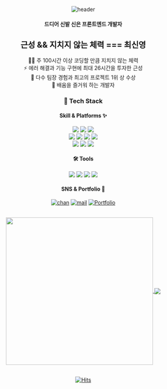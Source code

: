 <div align="center">

![header](https://capsule-render.vercel.app/api?type=waving&color=666666&text=Front-End%20Developer&height=200&&animation=fadeIn&fontColor=ffffff)

#### 드디어 신발 신은 프론트엔드 개발자

## 근성 && 지치지 않는 체력 === 최신영

🏃🏻 주 100시간 이상 코딩할 만큼 지치지 않는 체력  
⚡ 에러 해결과 기능 구현에 최대 26시간을 투자한 근성  
🥇 다수 팀장 경험과 최고의 프로젝트 1위 상 수상  
🤩 배움을 즐거워 하는 개발자

### 📖 Tech Stack

#### Skill & Platforms ✨

  <img src="https://img.shields.io/badge/html5-E34F26?style=flat&logo=html5&logoColor=white">
  <img src="https://img.shields.io/badge/css3-1572B6?style=flat&logo=css3&logoColor=white">
  <img src="https://img.shields.io/badge/JavaScript-F7DF1E?style=flat&logo=JavaScript&logoColor=black">
<br>
  <img src="https://img.shields.io/badge/react-61DAFB?style=flat&logo=react&logoColor=black">
  <img src="https://img.shields.io/badge/redux-764ABC?style=flat&logo=redux&logoColor=white">
  <img src="https://img.shields.io/badge/styled_components-DB7093?style=flat&logo=styledcomponents&logoColor=white">
  <img src="https://img.shields.io/badge/Bootstrap-7952B3?style=flat&logo=Bootstrap&logoColor=white">
<br>
  <img src="https://img.shields.io/badge/webrtc-333333?style=flat&logo=webrtc&logoColor=white">
  <img src="https://img.shields.io/badge/Socket.io-010101?style=flat&logo=Socket.io&logoColor=white">
  <img src="https://img.shields.io/badge/AWS_Amplify-FF9900?style=flat&logo=AWSAmplify&logoColor=white">
<br>

#### 🛠️ Tools

  <img src="https://img.shields.io/badge/Visual_Studio_Code-007ACC?style=flat&logo=VisualStudioCode&logoColor=white">
  <img src="https://img.shields.io/badge/github-181717?style=flat&logo=github&logoColor=white">
  <img src="https://img.shields.io/badge/slack-4A154B?style=flat&logo=slack&logoColor=white">
  <img src="https://img.shields.io/badge/notion-000000?style=flat&logo=notion&logoColor=white">

<br>

#### SNS & Portfolio 📱

[![chan](https://img.shields.io/badge/velog_chan-20C997.svg?&style=flat&for-the-badge&logo=velog&logoColor=white)](https://velog.io/@channn02) [![mail](https://img.shields.io/badge/chan.jor.zz@gmail.com-EA4335.svg?&style=flat&for-the-badge&logo=gmail&logoColor=white)](chan.jor.zz@gmail.com) [![Portfolio](https://img.shields.io/badge/Portfolio-005AF0.svg?&style=flat&for-the-badge&logo=AMP&logoColor=white)](https://front-chan.notion.site/_-4e53a28df8d54fad84c153ed23d51859)

<!--
<img alt="Html" src ="https://img.shields.io/badge/내용-배경색상6자리.svg?&style=for-the-badge&logo=icon이름&logoColor=로고색상"/>

<img alt="Html" src ="https://img.shields.io/badge/adidas-40AEF0.svg?&style=for-the-badge&logo=adidas&logoColor=black"/> -->

<br>

<a href="https://github.com/front-chan">
  <img align="center" width="390" src="https://github-readme-stats.vercel.app/api?username=front-chan&theme=graywhite&show_icons=true" />
</a>
<a href="https://github.com/front-chan">
  <img align="center" src="https://github-readme-stats.vercel.app/api/top-langs/?username=front-chan&layout=compact&theme=graywhite" />
</a>
  <br>
  <br>
  
[![Hits](https://hits.seeyoufarm.com/api/count/incr/badge.svg?url=https%3A%2F%2Fgithub.com%2Ffront-chan&count_bg=%23181717&title_bg=%23181717&icon=github.svg&icon_color=%23FFFFFF&title=GitHub&edge_flat=false)](https://hits.seeyoufarm.com)
</div>

